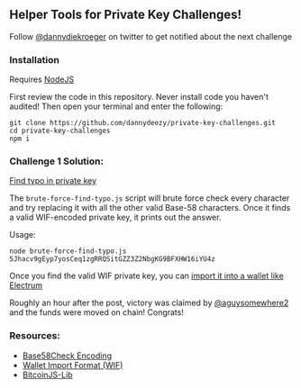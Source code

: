## Helper Tools for Private Key Challenges!

Follow [@dannydiekroeger](https://twitter.com/dannydiekroeger) on twitter to get notified about the next challenge

### Installation
Requires [NodeJS](https://nodejs.org/en/)

First review the code in this repository. Never install code you haven't audited! Then open your terminal and enter the following:
```
git clone https://github.com/dannydeezy/private-key-challenges.git
cd private-key-challenges
npm i
```

### Challenge 1 Solution:
[Find typo in private key](https://twitter.com/dannydiekroeger/status/1344898855997825035?s=20)

The `brute-force-find-typo.js` script will brute force check every character and try replacing it with
all the other valid Base-58 characters. Once it finds a valid WIF-encoded private key, it prints
out the answer.

Usage:

```
node brute-force-find-typo.js 5Jhacv9gEyp7yosCeq1zgRRQSitGZZ3Z2NbgKG9BFXHW16iYU4z
```

Once you find the valid WIF private key, you can [import it into a wallet like Electrum](https://bitcoinelectrum.com/importing-your-private-keys-into-electrum/#:~:text=Just%20select%20%E2%80%9CImport%20bitcoin%20addresses,Wallet%20Import%20Format%20(WIF).)

Roughly an hour after the post, victory was claimed by [@aguysomewhere2](https://twitter.com/aguysomewhere2/status/1344920929344872448?s=20) and the funds were moved on chain! Congrats!

### Resources:
- [Base58Check Encoding](https://en.bitcoin.it/wiki/Base58Check_encoding)
- [Wallet Import Format (WIF)](https://en.bitcoin.it/wiki/Wallet_import_format)
- [BitcoinJS-Lib](https://github.com/bitcoinjs/bitcoinjs-lib)
